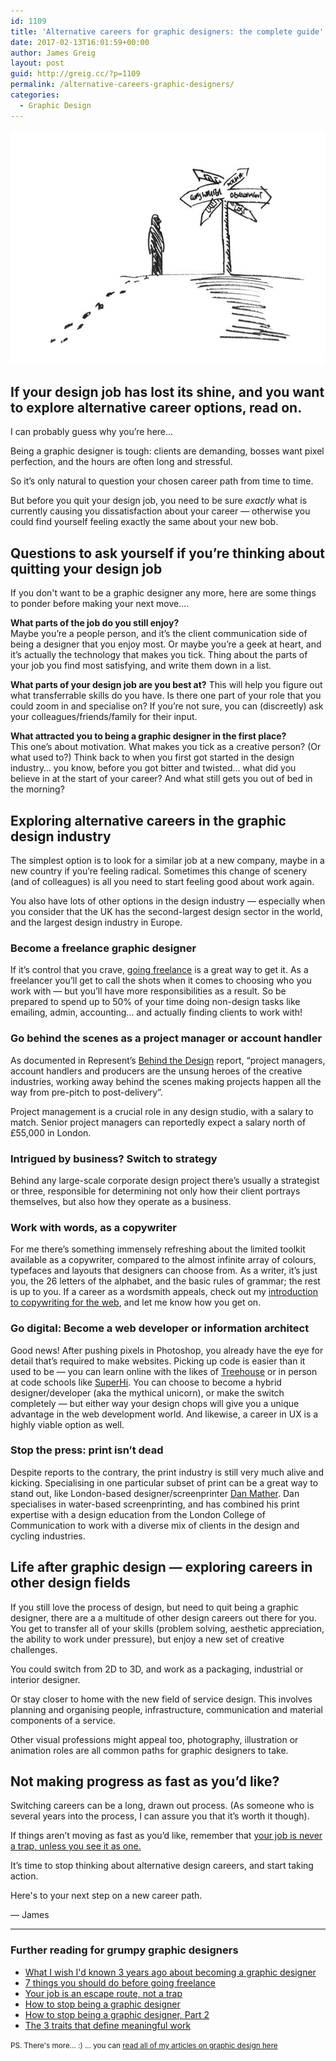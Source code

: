 ```yaml
---
id: 1109
title: 'Alternative careers for graphic designers: the complete guide'
date: 2017-02-13T16:01:59+00:00
author: James Greig
layout: post
guid: http://greig.cc/?p=1109
permalink: /alternative-careers-graphic-designers/
categories:
  - Graphic Design
---
```

<img src="/media/alternative-careers-for-graphic-designers.jpg" alt="Alternative careers for graphic designers" width="750" height="375" class="alignnone size-full wp-image-1115" />

<h2>If your design job has lost its shine, and you want to explore alternative career options, read on.</h2>

I can probably guess why you’re here…

Being a graphic designer is tough: clients are demanding, bosses want pixel perfection, and the hours are often long and stressful.

So it’s only natural to question your chosen career path from time to time.

But before you quit your design job, you need to be sure <em>exactly</em> what is currently causing you dissatisfaction about your career — otherwise you could find yourself feeling exactly the same about your new bob. 
&nbsp;

<h2>Questions to ask yourself if you’re thinking about quitting your design job</h2>

If you don't want to be a graphic designer any more, here are some things to ponder before making your next move....

<strong>What parts of the job do you still enjoy?</strong><br />
Maybe you’re a people person, and it’s the client communication side of being a designer that you enjoy most. Or maybe you’re a geek at heart, and it’s actually the technology that makes you tick. Thing about the parts of your job you find most satisfying, and write them down in a list.

<strong>What parts of your design job are you best at?</strong> This will help you figure out what transferrable skills do you have. Is there one part of your role that you could zoom in and specialise on? If you’re not sure, you can (discreetly) ask your colleagues/friends/family for their input.

<strong>What attracted you to being a graphic designer in the first place?</strong><br />
This one’s about motivation. What makes you tick as a creative person? (Or what used to?) Think back to when you first got started in the design industry… you know, before you got bitter and twisted… what did you believe in at the start of your career? And what still gets you out of bed in the morning?

<h2>Exploring alternative careers in the graphic design industry</h2>

The simplest option is to look for a similar job at a new company, maybe in a new country if you’re feeling radical. Sometimes this change of scenery (and of colleagues) is all you need to start feeling good about work again.

You also have lots of other options in the design industry — especially when you consider that the UK has the second-largest design sector in the world, and the largest design industry in Europe.

<h3>Become a freelance graphic designer</h3>

If it’s control that you crave, <a href="http://greig.cc/beforegoingfreelance/">going freelance</a> is a great way to get it. As a freelancer you’ll get to call the shots when it comes to choosing who you work with — but you’ll have more responsibilities as a result. So be prepared to spend up to 50% of your time doing non-design tasks like emailing, admin, accounting… and actually finding clients to work with!

<h3>Go behind the scenes as a project manager or account handler</h3>

As documented in Represent’s <a href="http://behindthedesign.represent.uk.com/">Behind the Design</a> report, “project managers, account handlers and producers are the unsung heroes of the creative industries, working away behind the scenes making projects happen all the way from pre-pitch to post-delivery”.

Project management is a crucial role in any design studio, with a salary to match. Senior project managers can reportedly expect a salary north of £55,000 in London.

<h3>Intrigued by business? Switch to strategy</h3>

Behind any large-scale corporate design project there’s usually a strategist or three, responsible for determining not only how their client portrays themselves, but also how they operate as a business.

<h3>Work with words, as a copywriter</h3>

For me there’s something immensely refreshing about the limited toolkit available as a copywriter, compared to the almost infinite array of colours, typefaces and layouts that designers can choose from. As a writer, it’s just you, the 26 letters of the alphabet, and the basic rules of grammar; the rest is up to you. If a career as a wordsmith appeals, check out my <a href="http://greig.cc/journal/2015/4/dont-make-it-about-you-copywriting">introduction to copywriting for the web</a>, and let me know how you get on.

<h3>Go digital: Become a web developer or information architect</h3>

Good news! After pushing pixels in Photoshop, you already have the eye for detail that’s required to make websites. Picking up code is easier than it used to be — you can learn online with the likes of <a href="https://teamtreehouse.com/">Treehouse</a> or in person at code schools like <a href="http://superhi.com">SuperHi</a>. You can choose to become a hybrid designer/developer (aka the mythical unicorn), or make the switch completely — but either way your design chops will give you a unique advantage in the web development world. And likewise, a career in UX is a highly viable option as well.

<h3>Stop the press: print isn’t dead</h3>

Despite reports to the contrary, the print industry is still very much alive and kicking. Specialising in one particular subset of print can be a great way to stand out, like London-based designer/screenprinter <a href="http://www.peopleofprint.com/solo-artist/dan-mather/">Dan Mather</a>. Dan specialises in water-based screenprinting, and has combined his print expertise with a design education from the London College of Communication to work with a diverse mix of clients in the design and cycling industries.

<h2>Life after graphic design — exploring careers in other design fields</h2>

If you still love the process of design, but need to quit being a graphic designer, there are a a multitude of other design careers out there for you. You get to transfer all of your skills (problem solving, aesthetic appreciation, the ability to work under pressure), but enjoy a new set of creative challenges.

You could switch from 2D to 3D, and work as a packaging, industrial or interior designer.

Or stay closer to home with the new field of service design. This involves planning and organising people, infrastructure, communication and material components of a service.

Other visual professions might appeal too, photography, illustration or animation roles are all common paths for graphic designers to take.

<h2>Not making progress as fast as you’d like?</h2>

Switching careers can be a long, drawn out process. (As someone who is several years into the process, I can assure you that it’s worth it though).

If things aren’t moving as fast as you’d like, remember that <a href="http://greig.cc/journal/2014/9/hate-being-a-graphic-designer">your job is never a trap, unless you see it as one.</a>

It’s time to stop thinking about alternative design careers, and start taking action.

Here's to your next step on a new career path.

— James

<hr />

<h3>Further reading for grumpy graphic designers</h3>

<ul>
<li><a href="http://greig.cc/journal/2015/3/before-you-go-freelance">What I wish I'd known 3 years ago about becoming a graphic designer</a></li>
<li><a href="http://greig.cc/beforegoingfreelance/">7 things you should do before going freelance</a></li>
<li><a href="http://greig.cc/journal/2014/9/hate-being-a-graphic-designer">Your job is an escape route, not a trap</a></li>
<li><a href="http://greig.cc/journal/2012/11/26/how-to-stop-being-a-graphic-designer">How to stop being a graphic designer</a></li>
<li><a href="http://greig.cc/journal/2013/8/how-to-stop-being-a-graphic-designer-redux">How to stop being a graphic designer, Part 2</a></li>
<li><a href="http://greig.cc/journal/2016/8/im-a-designer-not-a-screwdriver">The 3 traits that define meaningful work</a></li>
</ul>

<small>PS. There's more... :) ... you can <a href="http://greig.cc/graphic-design/">read all of my articles on  graphic design here</a></small>